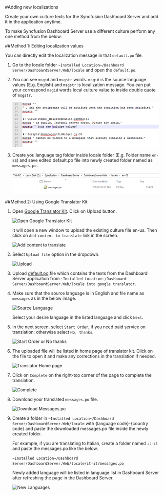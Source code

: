 #Adding new localizations

Create your own culture texts for the Syncfusion Dashboard Server and add it in the application anytime.

To make Syncfusion Dashboard Server use a different culture perform any one method from the below.

##Method 1: Editing localization values

You can directly edit the localization message in that `default.po` file. 

1. Go to the locale folder  `~Installed Location~/Dashboard Server/DashboardServer.Web/locale` and open the `default.po`.

2. You can see `msgid` and `msgstr` words. `msgid` is the source language values (E.g. English) and `msgstr` is localization message. You can put your correspond `msgid` words local culture value to inside double quote of `msgstr`.

    ![Open Google Translator Kit](images/edit-msgstr-values.png)

3. Create you language tag folder inside locale folder (E.g. Folder name `en-ES`) and save edited default.po file into newly created folder named as `messages.po`.

    ![Open Google Translator Kit](images/locale-folder.png)

##Method 2: Using Google Translator Kit

1. Open [Google Translator Kit](https://translate.google.com/toolkit). Click on Upload button.

    ![Open Google Translator Kit](images/add-localization-1.png)

    It will open a new window to upload the existing culture file en-us. Then click on `Add content to translate` link in the screen.
    
    ![Add content to translate](images/add-localization-2.png)
 
2. Select `Upload file` option in the dropdown.

    ![Upload](images/add-localization-3.png)
 
3. Upload [default.po](locale/default.po) file which contains the texts from the Dashboard Server application from `~Installed Location~/Dashboard Server/DashboardServer.Web/locale into google translator`.

4. Make sure that the source language is in English and file name as `messages` as in the below image.

    ![Source Language](images/add-localization-4.png)
    
    Select your desire language in the listed language and click `Next`.
    
5. In the next screen, select `Start Order`, if you need paid service on translation; otherwise select `No, thanks`.

    ![Start Order or No thanks](images/add-localization-5.png)
 
6. The uploaded file will be listed in home page of translator kit. Click on the file to open it and make any corrections in the translation if needed.

    ![Translator Home page](images/add-localization-6.png)
 
7. Click on `Complete` on the right-top corner of the page to complete the translation.

    ![Complete](images/add-localization-7.png)
 
8. Download your translated `messages.po` file.

    ![Download Messages.po](images/add-localization-8.png)
 
9. Create a folder in `~Installed Location~/Dashboard Server/DashboardServer.Web/locale` with {language code}-{country code} and paste the downloaded messages.po file inside the newly created folder.

    For example, if you are translating to Italian, create a folder named `it-it` and paste the messages.po like the below.
    
    `~Installed Location~/Dashboard Server/DashboardServer.Web/locale/it-it/messages.po`
    
    Newly added language will be listed in language list in Dashboard Server after refreshing the page in the Dashboard Server.
    
    ![New Languages](images/add-localization-9.png)
